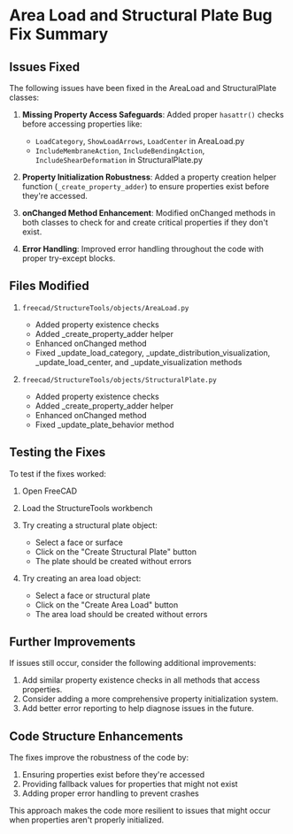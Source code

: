 # Area Load and Structural Plate Bug Fix Summary

## Issues Fixed

The following issues have been fixed in the AreaLoad and StructuralPlate classes:

1. **Missing Property Access Safeguards**: Added proper `hasattr()` checks before accessing properties like:
   - `LoadCategory`, `ShowLoadArrows`, `LoadCenter` in AreaLoad.py
   - `IncludeMembraneAction`, `IncludeBendingAction`, `IncludeShearDeformation` in StructuralPlate.py

2. **Property Initialization Robustness**: Added a property creation helper function (`_create_property_adder`) to ensure properties exist before they're accessed.

3. **onChanged Method Enhancement**: Modified onChanged methods in both classes to check for and create critical properties if they don't exist.

4. **Error Handling**: Improved error handling throughout the code with proper try-except blocks.

## Files Modified

1. `freecad/StructureTools/objects/AreaLoad.py`
   - Added property existence checks
   - Added _create_property_adder helper
   - Enhanced onChanged method
   - Fixed _update_load_category, _update_distribution_visualization, _update_load_center, and _update_visualization methods

2. `freecad/StructureTools/objects/StructuralPlate.py`
   - Added property existence checks
   - Added _create_property_adder helper
   - Enhanced onChanged method
   - Fixed _update_plate_behavior method

## Testing the Fixes

To test if the fixes worked:

1. Open FreeCAD
2. Load the StructureTools workbench
3. Try creating a structural plate object:
   - Select a face or surface
   - Click on the "Create Structural Plate" button
   - The plate should be created without errors

4. Try creating an area load object:
   - Select a face or structural plate
   - Click on the "Create Area Load" button
   - The area load should be created without errors

## Further Improvements

If issues still occur, consider the following additional improvements:

1. Add similar property existence checks in all methods that access properties.
2. Consider adding a more comprehensive property initialization system.
3. Add better error reporting to help diagnose issues in the future.

## Code Structure Enhancements

The fixes improve the robustness of the code by:

1. Ensuring properties exist before they're accessed
2. Providing fallback values for properties that might not exist
3. Adding proper error handling to prevent crashes

This approach makes the code more resilient to issues that might occur when properties aren't properly initialized.
